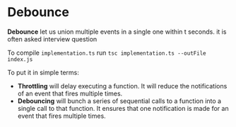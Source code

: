 # Debounce

**Debounce** let us union multiple events in a single one within t seconds. it is often asked interview question

To compile `implementation.ts` run `tsc implementation.ts --outFile index.js`

To put it in simple terms:

- **Throttling** will delay executing a function. It will reduce the notifications of an event that fires multiple times.
- **Debouncing** will bunch a series of sequential calls to a function into a single call to that function. It ensures that one notification is made for an event that fires multiple times.
